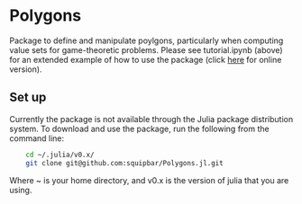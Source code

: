 # Polygons

Package to define and manipulate poylgons, particularly when computing value sets for game-theoretic problems.  Please see tutorial.ipynb (above) for an extended example of how to use the package (click [here](https://github.com/squipbar/Polygons.jl/blob/master/Tutorial.ipynb) for online version).

## Set up
Currently the package is not available through the Julia package distribution system. To download and use the package, run the following from the command line:

```sh
    cd ~/.julia/v0.x/
    git clone git@github.com:squipbar/Polygons.jl.git
```
Where ~ is your home directory, and v0.x is the version of julia that you are using.
